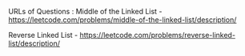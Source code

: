 URLs of Questions :
Middle of the Linked List - https://leetcode.com/problems/middle-of-the-linked-list/description/

Reverse Linked List - https://leetcode.com/problems/reverse-linked-list/description/
